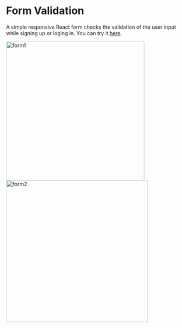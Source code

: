 # Form Validation
A simple responsive React form checks the validation of the user input while signing up or loging in. You can try it [here](https://form-val.vercel.app/).


<img width="379" alt="form1" src="https://user-images.githubusercontent.com/80160006/205944764-2cf14990-ebcd-4265-a3e8-f83cf4dcfd34.png"><img width="388" alt="form2" src="https://user-images.githubusercontent.com/80160006/205944783-933d0b47-6037-40c5-9dc8-587bf7920234.png">

